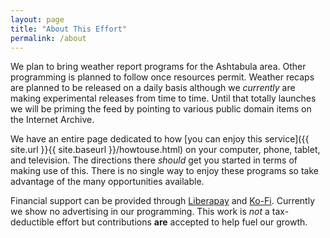 ```yaml
---
layout: page
title: "About This Effort"
permalink: /about
---
```


We plan to bring weather report programs for the Ashtabula area.  Other programming is planned to follow once resources permit.  Weather recaps are planned to be released on a daily basis although we *currently* are making experimental releases from time to time.  Until that totally launches we will be priming the feed by pointing to various public domain items on the Internet Archive.

We have an entire page dedicated to how [you can enjoy this service]({{ site.url }}{{ site.baseurl }}/howtouse.html) on your computer, phone, tablet, and television.  The directions there *should* get you started in terms of making use of this.  There is no single way to enjoy these programs so take advantage of the many opportunities available.

Financial support can be provided through [Liberapay](https://liberapay.com/smkellat) and [Ko-Fi](https://ko-fi.com/smkellat).  Currently we show no advertising in our programming.  This work is *not* a tax-deductible effort but contributions **are** accepted to help fuel our growth.  
